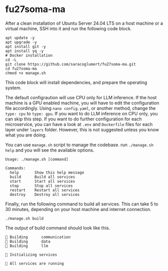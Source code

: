 # fu27soma-ma

After a clean installation of Ubuntu Server 24.04 LTS on a host machine or a virtual machine, SSH into it and run the following code block.

```
apt update -y
apt upgrade -y
apt install git -y
apt install yq -y
# Docker installation
cd -L
git clone https://github.com/saracoglumert/fu27soma-ma.git
cd fu27soma-ma
chmod +x manage.sh
```

This code block will install dependencies, and prepare the operating system. 

The default configraution will use CPU only for LLM inference. If the host machine is a GPU enabled machine, you will have to edit the configuration file accordingly.  Using `nano config.yaml`, or another method, change the `type: cpu` to `type: gpu`. If you want to do LLM inference on CPU only, you can skip this step. If you want to do further configuration for each microservice, you can have a look at `.env` and `Dockerfile` files for each layer under `layers` folder. However, this is not suggested unless you know what you are doing.

You can use `manage.sh` script to manage the codebase. run `./manage.sh help` and you will see the available options.
```
Usage: ./manage.sh [command]

Commands:
  help       Show this help message
  build      Build all services
  start      Start all services
  stop       Stop all services
  restart    Restart all services
  destroy    Destroy all services
```

Finally, run the following command to build all services. This can take 5 to 30 minutes, depending on your host machine and internet connection.
```
./manage.sh build
```

The output of build command should look like this.
```
🚀 Building      communication
🚀 Building      data
🚀 Building      llm

🧹 Initializing services

🎉 All services are running
```